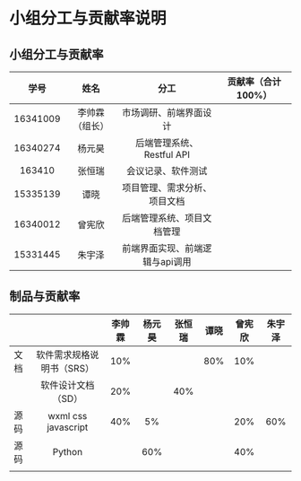 # 小组分工与贡献率说明

## 小组分工与贡献率

|   学号   |      姓名      |             分工             | 贡献率（合计100%） |
| :------: | :------------: | :--------------------------: | :----------------: |
| 16341009 |  李帅霖（组长） |    市场调研、前端界面设计        |                    |
| 16340274 |     杨元昊     | 后端管理系统、Restful API |                    |
| 163410   |     张恒瑞     |     会议记录、软件测试         |                    |
| 15335139 |      谭晓      | 项目管理、需求分析、项目文档     |                    |
| 16340012 |     曾宪欣     | 后端管理系统、项目文档管理 |                    |
| 15331445 |     朱宇泽     | 前端界面实现、前端逻辑与api调用     |                    |

## 制品与贡献率

|      |                           | 李帅霖 | 杨元昊 | 张恒瑞  | 谭晓 | 曾宪欣 | 朱宇泽 |
| :--- | :-----------------------: | :----: | :----: | :--: | :--: | :----: | :----: |
| 文档 | 软件需求规格说明书（SRS）     |  10%   |        |      | 80%  |  10%   |        |
|      |    软件设计文档（SD）       | 20% |        |  40%  |      |        |        |
| 源码 |   wxml css javascript     |  40%   | 5% |      |      | 20% |    60%    |
| 源码 | Python |        | 60% |      |      | 40% |        |
|      |                           |        |        |      |      |        |        |


